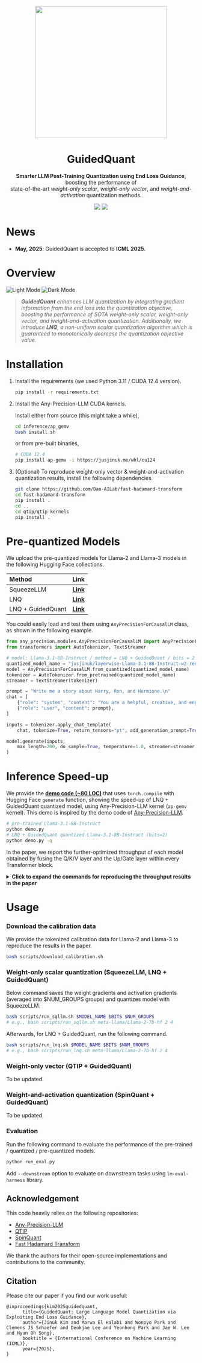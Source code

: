 <p align=center>
<div align=center>
<img src="assets/guidedquant-logo.png" width=350>
</div>
<h1 align="center">GuidedQuant</h1>
</p>
<p align="center"><b>Smarter LLM Post-Training Quantization using End Loss Guidance</b>, boosting the performance of <br> state-of-the-art <i>weight-only scalar</i>, <i>weight-only vector</i>, and <i>weight-and-activation</i> quantization methods.</p>
<p align="center">
<a href="https://arxiv.org/abs/2505.07004"><img src="https://img.shields.io/badge/arXiv-2505.07004-b31b1b.svg"></a>
<a href="./LICENSE"><img src="https://img.shields.io/badge/License-MIT-yellow"></a>
</p>

# News
- **May, 2025**: GuidedQuant is accepted to **ICML 2025**.

# Overview
![Light Mode](assets/objective-light.png#gh-light-mode-only)
![Dark Mode](assets/objective-dark.png#gh-dark-mode-only)

> *<b>GuidedQuant</b> enhances LLM quantization by integrating gradient information from the end loss into the quantization objective, boosting the performance of SOTA weight-only scalar, weight-only vector, and weight-and-activation quantization. Additionally, we introduce <b>LNQ</b>, a non-uniform scalar quantization algorithm which is guaranteed to monotonically decrease the quantization objective value.*

# Installation 

1. Install the requirements (we used Python 3.11 / CUDA 12.4 version).
      ```bash
      pip install -r requirements.txt
      ```
2. Install the Any-Precision-LLM CUDA kernels.

      Install either from source (this might take a while),
      ```bash
      cd inference/ap_gemv
      bash install.sh
      ```
      or from pre-built binaries,
      ```bash
      # CUDA 12.4
      pip install ap-gemv -i https://jusjinuk.me/whl/cu124
      ```
3. (Optional) To reproduce weight-only vector & weight-and-activation quantization results, install the following dependencies.
      ```bash
      git clone https://github.com/Dao-AILab/fast-hadamard-transform 
      cd fast-hadamard-transform
      pip install .
      cd ..
      cd qtip/qtip-kernels
      pip install .
      ```


# Pre-quantized Models
We upload the pre-quantized models for Llama-2 and Llama-3 models in the following Hugging Face collections.

| Method | Link |
|:---|:---:|
| SqueezeLLM        | **[Link](https://huggingface.co/collections/jusjinuk/guidedquant-squeezellm-682ca2b6d71351d9bd94e94d)** |
| LNQ               | **[Link](https://huggingface.co/collections/jusjinuk/guidedquant-lnq-682c879c799d0ba767b57216)** |
| LNQ + GuidedQuant | **[Link](https://huggingface.co/collections/jusjinuk/guidedquant-lnq-gquant-682c89b60907f4a88caf6fa3)** |

You could easily load and test them using `AnyPrecisionForCausalLM` class, as shown in the following example.

```python
from any_precision.modules.AnyPrecisionForCausalLM import AnyPrecisionForCausalLM
from transformers import AutoTokenizer, TextStreamer

# model: Llama-3.1-8B-Instruct / method = LNQ + GuidedQuant / bits = 2 / num_groups = 1
quantized_model_name = "jusjinuk/layerwise-Llama-3.1-8B-Instruct-w2-redpajama_s1024_blk4096_g1_iter3_cd4"
model = AnyPrecisionForCausalLM.from_quantized(quantized_model_name)
tokenizer = AutoTokenizer.from_pretrained(quantized_model_name)
streamer = TextStreamer(tokenizer)

prompt = "Write me a story about Harry, Ron, and Hermione.\n"
chat = [
    {"role": "system", "content": "You are a helpful, creative, and engaging storyteller.\n"},
    {"role": "user", "content": prompt},
]

inputs = tokenizer.apply_chat_template(
    chat, tokenize=True, return_tensors="pt", add_generation_prompt=True).to(model.device)

model.generate(inputs, 
    max_length=200, do_sample=True, temperature=1.0, streamer=streamer
)
```

# Inference Speed-up

We provide the **[demo code (~80 LOC)](./demo.py)** that uses `torch.compile` with Hugging Face `generate` function, showing the speed-up of LNQ + GuidedQuant quantized model, using Any-Precision-LLM kernel (`ap-gemv` kernel). This demo is inspired by the demo code of [Any-Precision-LLM](https://github.com/SNU-ARC/any-precision-llm).
```bash
# pre-trained Llama-3.1-8B-Instruct
python demo.py
# LNQ + GuidedQuant quantized Llama-3.1-8B-Instruct (bits=2)
python demo.py -q
```

In the paper, we report the further-optimized throughput of each model obtained by fusing the Q/K/V layer and the Up/Gate layer within every Transformer block.

<details>
<summary><b>Click to expand the commands for reproducing the throughput results in the paper</b></summary>
First, do `cd inference/`, and then

1. For quantized models, run
      ```bash
      python sqllm_llama_convert_fuse.py --ckpt_dir <path_to_quantized_ckpt> --bitwidth <bitwidth>
      python generate.py --compile 2 --num_samples 5 \
            --model_name ${model} --bitwidth ${BITWIDTH} --dtype "float16" \
            --checkpoint_path ${checkpoint_path} \
            --backend ap --max_new_tokens 100
      ```

2. For pre-trained models (without quantization), run
      ```bash
      python pt_llama_convert_fuse.py --ckpt_dir <save_path> --model_name <huggingface_model_name>
      python generate.py --compile 2 --num_samples 5 \
            --model_name ${model} --bitwidth 16 --dtype "float16" \
            --checkpoint_path ${checkpoint_path} \
            --max_new_tokens 100
      ```
</details>

# Usage

### Download the calibration data
We provide the tokenized calibration data for Llama-2 and Llama-3 to reproduce the results in the paper.
```bash
bash scripts/download_calibration.sh
```


### Weight-only scalar quantization (SqueezeLLM, LNQ + GuidedQuant)
Below command saves the weight gradients and activation gradients (averaged into $NUM_GROUPS groups) and quantizes model with SqueezeLLM.
```bash
bash scripts/run_sqllm.sh $MODEL_NAME $BITS $NUM_GROUPS
# e.g., bash scripts/run_sqllm.sh meta-llama/Llama-2-7b-hf 2 4
```
<!-- **Note**:  -->

Afterwards, for LNQ + GuidedQuant, run the following command.
```bash
bash scripts/run_lnq.sh $MODEL_NAME $BITS $NUM_GROUPS
# e.g., bash scripts/run_lnq.sh meta-llama/Llama-2-7b-hf 2 4
```
<!-- **Note**:  -->


### Weight-only vector (QTIP + GuidedQuant)

To be updated.

### Weight-and-activation quantization (SpinQuant + GuidedQuant)

To be updated.



### Evaluation

Run the following command to evaluate the performance of the pre-trained / quantized / pre-quantized models.
```bash
python run_eval.py
```

Add `--downstream` option to evaluate on downstream tasks using `lm-eval-harness` library.




## Acknowledgement
This code heavily relies on the following repositories:
- [Any-Precision-LLM](https://github.com/SNU-ARC/any-precision-llm)
- [QTIP](https://github.com/Cornell-RelaxML/qtip)
- [SpinQuant](https://github.com/facebookresearch/SpinQuant)
- [Fast Hadamard Transform](https://github.com/Dao-AILab/fast-hadamard-transform)

We thank the authors for their open-source implementations and contributions to the community.

## Citation

Please cite our paper if you find our work useful:

```
@inproceedings{kim2025guidedquant,
      title={GuidedQuant: Large Language Model Quantization via Exploiting End Loss Guidance}, 
      author={Jinuk Kim and Marwa El Halabi and Wonpyo Park and Clemens JS Schaefer and Deokjae Lee and Yeonhong Park and Jae W. Lee and Hyun Oh Song},
      booktitle = {International Conference on Machine Learning (ICML)},
      year={2025},
}
```



